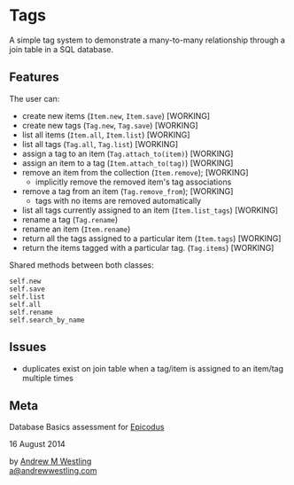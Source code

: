 # Tags

A simple tag system to demonstrate a many-to-many relationship through a join table in a SQL database.

## Features

The user can:

* create new items (`Item.new`, `Item.save`) [WORKING]
* create new tags (`Tag.new`, `Tag.save`) [WORKING]
* list all items (`Item.all`, `Item.list`) [WORKING]
* list all tags (`Tag.all`, `Tag.list`) [WORKING]
* assign a tag to an item (`Tag.attach_to(item)`) [WORKING]
* assign an item to a tag (`Item.attach_to(tag)`) [WORKING]
* remove an item from the collection (`Item.remove`); [WORKING]
  * implicitly remove the removed item's tag associations
* remove a tag from an item (`Tag.remove_from`); [WORKING]
  * tags with no items are removed automatically
* list all tags currently assigned to an item (`Item.list_tags`)  [WORKING]
* rename a tag (`Tag.rename`)
* rename an item (`Item.rename`)
* return all the tags assigned to a particular item (`Item.tags`)  [WORKING]
* return the items tagged with a particular tag. (`Tag.items`)  [WORKING]

Shared methods between both classes:

`self.new`  
`self.save`  
`self.list`  
`self.all`  
`self.rename`  
`self.search_by_name`  


## Issues

* duplicates exist on join table when a tag/item is assigned to an item/tag multiple times


## Meta

Database Basics assessment for [Epicodus](http://epicodus.com)

16 August 2014

by [Andrew M Westling](http://andrewwestling.com)  
a@andrewwestling.com